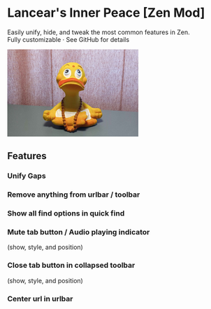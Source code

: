 # Lancear's Inner Peace [Zen Mod]
Easily unify, hide, and tweak the most common features in Zen.<br>
Fully customizable · See GitHub for details

![Thumbnail](./thumbnail.png)

## Features

### Unify Gaps

### Remove anything from urlbar / toolbar

### Show all find options in quick find

### Mute tab button / Audio playing indicator
(show, style, and position)

### Close tab button in collapsed toolbar
(show, style, and position)

### Center url in urlbar
